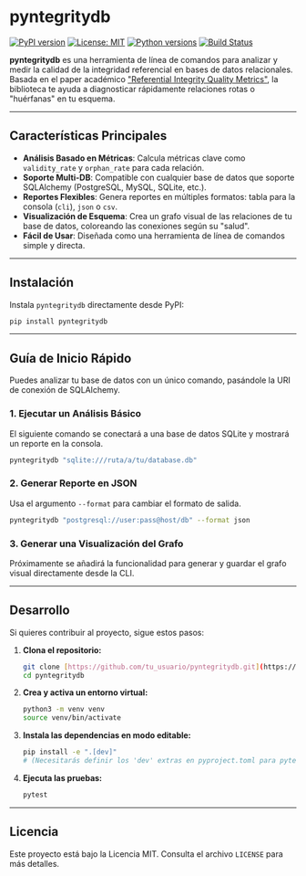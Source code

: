 # pyntegritydb

[![PyPI version](https://badge.fury.io/py/pyntegritydb.svg)](https://badge.fury.io/py/pyntegritydb)
[![License: MIT](https://img.shields.io/badge/License-MIT-yellow.svg)](https://opensource.org/licenses/MIT)
[![Python versions](https://img.shields.io/pypi/pyversions/pyntegritydb)](https://pypi.org/project/pyntegritydb/)
[![Build Status](https://github.com/tu_usuario/pyntegritydb/actions/workflows/ci.yml/badge.svg)](https://github.com/osvaldomx/pyntegritydb/actions)


**pyntegritydb** es una herramienta de línea de comandos para analizar y medir la calidad de la integridad referencial en bases de datos relacionales. Basada en el paper académico ["Referential Integrity Quality Metrics"](https://www2.cs.uh.edu/~ordonez/pdfwww/w-2008-DSS-refint.pdf), la biblioteca te ayuda a diagnosticar rápidamente relaciones rotas o "huérfanas" en tu esquema.



---
## Características Principales

* **Análisis Basado en Métricas**: Calcula métricas clave como `validity_rate` y `orphan_rate` para cada relación.
* **Soporte Multi-DB**: Compatible con cualquier base de datos que soporte SQLAlchemy (PostgreSQL, MySQL, SQLite, etc.).
* **Reportes Flexibles**: Genera reportes en múltiples formatos: tabla para la consola (`cli`), `json` o `csv`.
* **Visualización de Esquema**: Crea un grafo visual de las relaciones de tu base de datos, coloreando las conexiones según su "salud".
* **Fácil de Usar**: Diseñada como una herramienta de línea de comandos simple y directa.

---
## Instalación

Instala `pyntegritydb` directamente desde PyPI:

```bash
pip install pyntegritydb
```

---
## Guía de Inicio Rápido

Puedes analizar tu base de datos con un único comando, pasándole la URI de conexión de SQLAlchemy.

### 1. Ejecutar un Análisis Básico

El siguiente comando se conectará a una base de datos SQLite y mostrará un reporte en la consola.

```bash
pyntegritydb "sqlite:///ruta/a/tu/database.db"
```

### 2. Generar Reporte en JSON

Usa el argumento `--format` para cambiar el formato de salida.

```bash
pyntegritydb "postgresql://user:pass@host/db" --format json
```

### 3. Generar una Visualización del Grafo

Próximamente se añadirá la funcionalidad para generar y guardar el grafo visual directamente desde la CLI.

---
## Desarrollo

Si quieres contribuir al proyecto, sigue estos pasos:

1.  **Clona el repositorio:**
    ```bash
    git clone [https://github.com/tu_usuario/pyntegritydb.git](https://github.com/tu_usuario/pyntegritydb.git)
    cd pyntegritydb
    ```

2.  **Crea y activa un entorno virtual:**
    ```bash
    python3 -m venv venv
    source venv/bin/activate
    ```

3.  **Instala las dependencias en modo editable:**
    ```bash
    pip install -e ".[dev]" 
    # (Necesitarás definir los 'dev' extras en pyproject.toml para pytest, etc.)
    ```
4.  **Ejecuta las pruebas:**
    ```bash
    pytest
    ```

---
## Licencia

Este proyecto está bajo la Licencia MIT. Consulta el archivo `LICENSE` para más detalles.